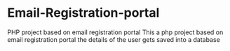 # Email-Registration-portal
PHP project based on email registration portal
This a php project based on email registration portal
the details of the user gets saved into a database
